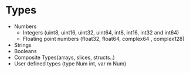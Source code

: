# Types

- Numbers
  - Integers (uint8, uint16, uint32, uint64, int8, int16, int32 and int64)
  - Floating point numbers (float32, float64, complex64 , complex128)
- Strings
- Booleans 
- Composite Types(arrays, slices, structs..)
- User defined types (type Num int, var m Num)

